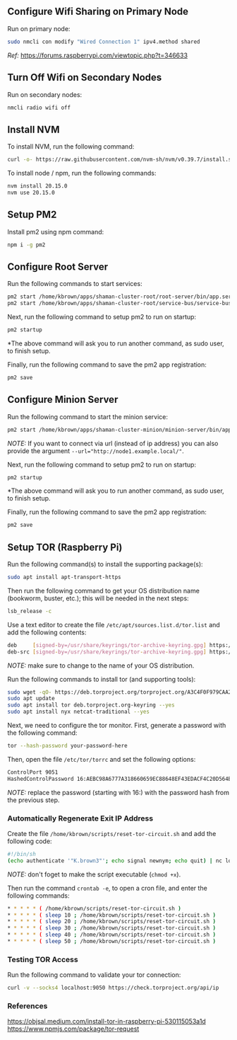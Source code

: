 ## Configure Wifi Sharing on Primary Node
Run on primary node: 
```sh
sudo nmcli con modify "Wired Connection 1" ipv4.method shared
```

*Ref:* https://forums.raspberrypi.com/viewtopic.php?t=346633

## Turn Off Wifi on Secondary Nodes
Run on secondary nodes: 
```sh
nmcli radio wifi off
```

## Install NVM
To install NVM, run the following command:
```sh
curl -o- https://raw.githubusercontent.com/nvm-sh/nvm/v0.39.7/install.sh | bash
```

To install node / npm, run the following commands:
```sh
nvm install 20.15.0
nvm use 20.15.0
```

## Setup PM2
Install pm2 using npm command:
```sh
npm i -g pm2
```

## Configure Root Server
Run the following commands to start services:
```sh
pm2 start /home/kbrown/apps/shaman-cluster-root/root-server/bin/app.service.js --name "cluster-root"
pm2 start /home/kbrown/apps/shaman-cluster-root/service-bus/service-bus-api/bin/app.service.js --name "service-bus"
```

Next, run the following command to setup pm2 to run on startup:
```sh
pm2 startup
```
*The above command will ask you to run another command, as sudo user, to finish setup.

Finally, run the following command to save the pm2 app registration:
```sh
pm2 save
```

## Configure Minion Server
Run the following command to start the minion service:
```sh
pm2 start /home/kbrown/apps/shaman-cluster-minion/minion-server/bin/app.service.js --name "9302" -- --port=9302
```
*NOTE:* If you want to connect via url (instead of ip address) you can also provide the argument `--url="http://node1.example.local/"`.

Next, run the following command to setup pm2 to run on startup:
```sh
pm2 startup
```
*The above command will ask you to run another command, as sudo user, to finish setup.

Finally, run the following command to save the pm2 app registration:
```sh
pm2 save
```

## Setup TOR (Raspberry Pi)
Run the following command(s) to install the supporting package(s):
```sh
sudo apt install apt-transport-https
```

Then run the following command to get your OS distribution name (bookworm, buster, etc.); this will be needed in the next steps:
```sh
lsb_release -c
```

Use a text editor to create the file `/etc/apt/sources.list.d/tor.list` and add the following contents:
```sh
deb     [signed-by=/usr/share/keyrings/tor-archive-keyring.gpg] https://deb.torproject.org/torproject.org <DISTRIBUTION> main
deb-src [signed-by=/usr/share/keyrings/tor-archive-keyring.gpg] https://deb.torproject.org/torproject.org <DISTRIBUTION> main
```
*NOTE:* make sure to change <DISTRIBUTION> to the name of your OS distribution.

Run the following commands to install tor (and supporting tools):
```sh
sudo wget -qO- https://deb.torproject.org/torproject.org/A3C4F0F979CAA22CDBA8F512EE8CBC9E886DDD89.asc | sudo gpg --dearmor | sudo tee /usr/share/keyrings/tor-archive-keyring.gpg >/dev/null
sudo apt update
sudo apt install tor deb.torproject.org-keyring --yes
sudo apt install nyx netcat-traditional --yes
```

Next, we need to configure the tor monitor. First, generate a password with the following command:
```sh
tor --hash-password your-password-here
```

Then, open the file `/etc/tor/torrc` and set the following options:
```sh
ControlPort 9051
HashedControlPassword 16:AEBC98A6777A318660659EC88648EF43EDACF4C20D564B20FF244E81DF
```
*NOTE:* replace the password (starting with 16:) with the password hash from the previous step.

### Automatically Regenerate Exit IP Address
Create the file `/home/kbrown/scripts/reset-tor-circuit.sh` and add the following code:
```sh
#!/bin/sh
(echo authenticate '"K.brown3"'; echo signal newnym; echo quit) | nc localhost 9051
```
*NOTE:* don't foget to make the script executable (`chmod +x`).

Then run the command `crontab -e`, to open a cron file, and enter the following commands:
```sh
* * * * * ( /home/kbrown/scripts/reset-tor-circuit.sh )
* * * * * ( sleep 10 ; /home/kbrown/scripts/reset-tor-circuit.sh )
* * * * * ( sleep 20 ; /home/kbrown/scripts/reset-tor-circuit.sh )
* * * * * ( sleep 30 ; /home/kbrown/scripts/reset-tor-circuit.sh )
* * * * * ( sleep 40 ; /home/kbrown/scripts/reset-tor-circuit.sh )
* * * * * ( sleep 50 ; /home/kbrown/scripts/reset-tor-circuit.sh )
```

### Testing TOR Access
Run the following command to validate your tor connection:
```sh
curl -v --socks4 localhost:9050 https://check.torproject.org/api/ip
```

### References
https://objsal.medium.com/install-tor-in-raspberry-pi-530115053a1d
https://www.npmjs.com/package/tor-request